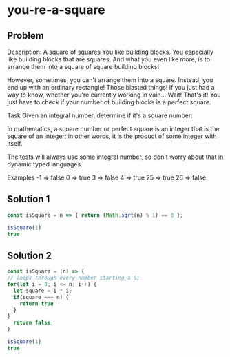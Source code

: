 # you-re-a-square

## Problem 
Description:
A square of squares
You like building blocks. You especially like building blocks that are squares. And what you even like more, is to arrange them into a square of square building blocks!

However, sometimes, you can't arrange them into a square. Instead, you end up with an ordinary rectangle! Those blasted things! If you just had a way to know, whether you're currently working in vain… Wait! That's it! You just have to check if your number of building blocks is a perfect square.

Task
Given an integral number, determine if it's a square number:

In mathematics, a square number or perfect square is an integer that is the square of an integer; in other words, it is the product of some integer with itself.

The tests will always use some integral number, so don't worry about that in dynamic typed languages.

Examples
-1  =>  false
 0  =>  true
 3  =>  false
 4  =>  true
25  =>  true
26  =>  false

## Solution 1

```javascript
const isSquare = n => { return (Math.sqrt(n) % 1) == 0 };

isSquare(1)
true
```

## Solution 2

```javascript
const isSquare = (n) => {
// loops through every number starting a 0;
for(let i = 0; i <= n; i++) {
  let square = i * i;
  if(square === n) {
    return true
  }
}
  return false;
}

isSquare(1)
true

```
